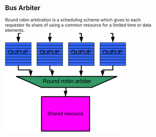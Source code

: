 ## Bus Arbiter
Round robin arbitration is a scheduling scheme which gives to each requestor its share of using a common resource for a limited time or data elements.<br>
![Round Robin Arbiter](arbiter.png)<br>
